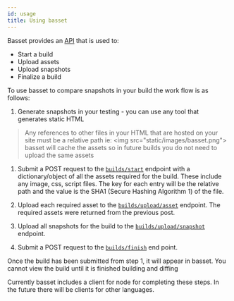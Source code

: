```yaml
---
id: usage
title: Using basset
---
```


Basset provides an [API](api.md) that is used to:

* Start a build
* Upload assets
* Upload snapshots
* Finalize a build

To use basset to compare snapshots in your build the work flow is as follows:

1. Generate snapshots in your testing - you can use any tool that generates static HTML

> Any references to other files in your HTML that are hosted on your site must be a relative path ie: \<img src="static/images/basset.png"\>
> basset will cache the assets so in future builds you do not need to upload the same assets

1. Submit a POST request to the [`builds/start`](api.md#builds-start) endpoint with a dictionary/object of all the assets required for the build. These include any image, css, script files. The key for each entry will be the relative path and the value is the SHA1 (Secure Hashing Algorithm 1) of the file.

2. Upload each required asset to the [`builds/upload/asset`](api#builds-upload-asset) endpoint. The required assets were returned from the previous post.

3. Upload all snapshots for the build to the [`builds/upload/snapshot`](api#builds-upload-asset) endpoint.

4. Submit a POST request to the [`builds/finish`](api#builds-finish) end point.

Once the build has been submitted from step 1, it will appear in basset. You cannot view the build until it is finished building and diffing

Currently basset includes a client for node for completing these steps. In the future there will be clients for other languages.
